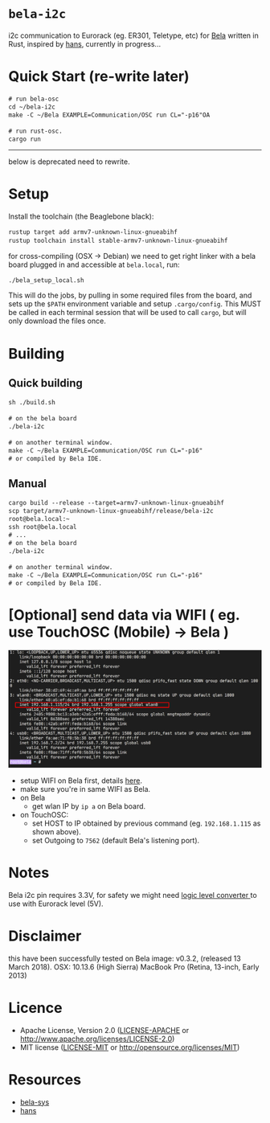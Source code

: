 # `bela-i2c`

i2c communication to Eurorack (eg. ER301, Teletype, etc) for [Bela](https://bela.io/) written in Rust, inspired by [hans](https://llllllll.co/t/hans/36455/14), currently in progress...


# Quick Start (re-write later)
```
# run bela-osc
cd ~/bela-i2c
make -C ~/Bela EXAMPLE=Communication/OSC run CL="-p16"OA

# run rust-osc.
cargo run
```

------------------------------------
below is deprecated need to rewrite.
# Setup

Install the toolchain (the Beaglebone black):

```sh
rustup target add armv7-unknown-linux-gnueabihf
rustup toolchain install stable-armv7-unknown-linux-gnueabihf
```

for cross-compiling (OSX -> Debian) we need to get right linker
with a bela board plugged in and accessible at `bela.local`, run:

```sh
./bela_setup_local.sh
```

This will do the jobs, by pulling in some required files from the board,
and sets up the `$PATH` environment variable and setup `.cargo/config`. This MUST be called in each
terminal session that will be used to call `cargo`, but will only download the
files once.

# Building

## Quick building

```
sh ./build.sh

# on the bela board
./bela-i2c

# on another terminal window.
make -C ~/Bela EXAMPLE=Communication/OSC run CL="-p16"
# or compiled by Bela IDE.
```

## Manual

```
cargo build --release --target=armv7-unknown-linux-gnueabihf
scp target/armv7-unknown-linux-gnueabihf/release/bela-i2c root@bela.local:~
ssh root@bela.local
# ...
# on the bela board
./bela-i2c

# on another terminal window.
make -C ~/Bela EXAMPLE=Communication/OSC run CL="-p16"
# or compiled by Bela IDE.
```

# [Optional] send data via WIFI ( eg. use TouchOSC (Mobile) -> Bela )

<img src="images/bela-setup-ip.png?sanitize=true">

- setup WIFI on Bela first, details [here](https://learn.bela.io/using-bela/bela-techniques/connecting-to-wifi/).
- make sure you're in same WIFI as Bela.
- on Bela
  - get wlan IP by `ip a` on Bela board.
- on TouchOSC:
  - set HOST to IP obtained by previous command (eg. `192.168.1.115` as shown above).
  - set Outgoing to `7562` (default Bela's listening port).

# Notes

Bela i2c pin requires 3.3V, for safety we might need [ logic level converter ](https://shopee.co.th/search?keyword=logic%20level%20converter%20%E0%B9%80%E0%B8%84%E0%B8%A3%E0%B8%B7%E0%B9%88%E0%B8%AD%E0%B8%87%E0%B8%A1%E0%B8%B7%E0%B8%AD%E0%B9%84%E0%B8%9F%E0%B8%9F%E0%B9%89%E0%B8%B2%E0%B9%81%E0%B8%A5%E0%B8%B0%E0%B9%80%E0%B8%84%E0%B8%A3%E0%B8%B7%E0%B9%88%E0%B8%AD%E0%B8%87%E0%B8%A1%E0%B8%B7%E0%B8%AD%E0%B8%8A%E0%B9%88%E0%B8%B2%E0%B8%87&showItems=true) to use with Eurorack level (5V).

# Disclaimer

this have been successfully tested on
Bela image: v0.3.2, (released 13 March 2018).
OSX: 10.13.6 (High Sierra)
MacBook Pro (Retina, 13-inch, Early 2013)

# Licence

- Apache License, Version 2.0 ([LICENSE-APACHE](LICENSE-APACHE) or http://www.apache.org/licenses/LICENSE-2.0)
- MIT license ([LICENSE-MIT](LICENSE-MIT) or http://opensource.org/licenses/MIT)

# Resources

- [bela-sys](https://github.com/padenot/bela-sys)
- [hans](https://github.com/nordseele/hans_rust)
